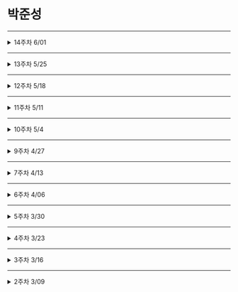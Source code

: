 # 박준성

***
<details>
<summary>14주차 6/01</summary>
<div markdown='1'>

## 14주차 6/01
### css 실습
```javascript
// styled-components 를 활용하여 style 요소를 적용한 콤포넌트 활용
// npm install styled-components 후 실행
import React from "react";
import styled from "styled-components";

const Wrapper = styled.div`
    padding: 1em;
    background: red;
`;

const Title = styled.h1`
    font-size: 1.5em;
    color: white;
    text-align: center;
`;

export default function MainPage(props) {
    return (
        <Wrapper>
            Wrapper 내부
            <Title>
                Title 내부
            </Title>
        </Wrapper>
    )
}
```
결과

![style](./public/image/14weeks/wrapperEx.png)
</div>
</details>

***
<details>
<summary>13주차 5/25</summary>
<div markdown='1'>

## 13주차 5/25
### 복습
```javascript
// 복습
// Provider 를 통해 상위 컴포넌트에서 값을 전달해주지 않으면 기본값 사용
const MyContext = React.createContext(기본값);
const UserContext = React.createContext({
  name: "username"
});

// useContext 를 통해 값을 쉽게 불러올 수 있음
const value = useContext(UserContext);


// Provider 를 통해 값을 전달하는 방법
<MyContext.Provider value={전달하고 싶은 값}>
  <Component />
</MyContext.Provider>
```
### CSS
```css
/* display : 엘리먼트를 어떻게 표시할지에 관한 속성 */
div {
  display: none | block | inline | flex;
}

/* visibility : 화면에 보이는지 여부 결정하는 속성 */
div {
  visibility: visible | hidden;
}

/* position : 엘리먼트를 어떻게 위치시킬 것인지를 정의하는 속성 */
div {
  position: static | fixed | relative | absolute;
}
/* 
static : 원래의 순서대로 위치
fixed : 브라우저 window 에 상대적으로 위치
relative : 보통의 위치에 상대적으로 위치 (left : 16px; 왼쪽에 16px 여백 추가)
absolute : 절대 위치에 위치 이때 기준은 첫 번째 상위 엘리먼트 
*/

/* flex : 플렉스 아이템이 자신의 컨테이너가 차지하는 공간에 맞추기 위해 크기를 키우거나 줄이는 방법을 설정하는 속성 */
div {
  display: flex;
  flex-direction: row | column | row-reverse | column-reverse;
  align-items: stretch | flex-start | center | flex-end | baseline;
  justify-content: flex-start | center | flex-end | space-between | space-around;
}


```
</div>
</details>

***
<details>
<summary>12주차 5/18</summary>
<div markdown='1'>

## 12주차 5/18
### 합성
* 여러 개의 컴포넌트를 합쳐서 새로운 컴포넌트를 만드는 것
### 합성의 종류
1. Containment 포함
  * 특정 컴포넌트가 하위 컴포넌트를 포함하는 형태의 합성 방법
  * 주로 범용적인 박스 역할을 하는 Sidebar 혹은 Dialog 와 같은 컴포넌트에서 사용
  * 리액트에서는 props.childrean 을 통해 하위 컴포넌트를 하나로 모아서 제공
```javascript
export default function Card(props) {
    const { title, backgroundColor, children } = props; // props.child 를 활용하여 받기

    return (
        <div
            style={{
                margin: 8,
                padding: 8,
                borderRadius: 8,
                boxShadow: "0px 0px 4px grey",
                backgroundColor: backgroundColor || "white"
            }}
        >
            {title && <ht>{title}</ht>}
            {children}
        </div>
    )
}
```
* React.createElement
```javascript
// jsx 를 이용한 방법
const jsxElement = <h1 className='jax'> JSX element </h1>

// react 를 사용한 방법
const reactElement = React.createElement(
  'h1', // tag
  {className: 'obj'}, // props
  'OBJ Element' // child element
)
```
2. Specialization 특수화, 전문화
* 범용적인 개념을 구별이 되게 구체화하는 것 -> 특수화

3. Containment 와 Specialization 을 같이 사용
  * Containment 를 위해 props.children 사용 및 Specialization 을 위해 props 직접 정의

### 상속
*  자식 클래스는 부모 클래스가 가진 변수나 함수 등의 속성을 모두 가짐

### Context 
* 리엑트 컴포넌트들 사이에서 데이터를 기존의 props 를 통해 전달하는 방식 대신 <b>컴포넌트 트리를 통해 곧바로 컴포넌트에 전달하는 새로운 방식</b>을 제공
* 여러 컴포넌트에 필요한 데이터인 로그인 여부, 정보 혹은 UI 테마, 현재 선택된 언어 등을 전달할 떄 사용
* 컨텍스트를 사용하려면 컴포넌트의 상위 컴포넌트에서 Provider 로 감싸주어야함
```javascript
function Theme(props) { // 상위 컴포넌트에서 provider 를 통해 값 제공
  return (
    <ThemeContext.Provider value="dark">
      <Toolbar/>
    </ThemContext.Provider>
  )
}

function Toolbar(props) {
  return (
    <div>
      <ThemedButton />
    </div>
  )
}

function ThemedButton(props) {
  // 리액트는 가장 가까운 상위 테마 Provider 를 찾아서 해당되는 값을 사용
  // Provider 가 없을 경우 기본 값 사용
  // 상위 Provider 가 있기 때문에 현재 테마의 값을 dark 로 사용
  return (
    <ThemeContext.Consumer>
      {value => <Button them={value} />}
    </ThemeContext.Consumer>
  )
}
```
#### Context 사용 시 고려할 점
* 컨텍스트는 다른 레벨의 많은 컴포넌트가 특정 데이터를 필요로 하는 경우에 주로 사용
* 컨텍스트는 결합력이 높아 재사용성이 떨어짐 => 특정 컴포넌트에만 접근하는 데이터의 경우 props 를 통한 전달이 좋음
* 다양한 레벨이 중첩된 컴포넌트들의 접근이 필요할 경우 컨텍스트 사용이 유리
#### Context.Provider
* Context.Provider 컴포넌트로 하위 컴포넌트들을 감싸주면 모든 하위 컴포넌트들이 해당 컨텍스트에 접근할 수 있게 됨
* value 라는 prop 이 있고 이를 Provider 컴포넌트 하위에 있는 컴포넌트에 전달
* Provider 컴포넌트가 재랜더링될 때 하위 컴포넌트도 재랜더링되므로 주의 -> useState 로 다루는 변수를 사용하기
</div>
</details>

***
<details>
<summary>11주차 5/11</summary>
<div markdown='1'>

## 11주차 5/11
### 시험 피드백 및 실습
</div>
</details>

***
<details>
<summary>10주차 5/4</summary>
<div markdown='1'>

## 10주차 5/4
### 리스트와 키
### 1. 리스트와 키란 무엇인가?
* 리스트는 자바스크립트의 변수나 객체를 하나의 변수로 묶어 놓은 배열과 같은 것
* 키는 각 객체나 아이템을 구분할 수 있는 고유한 값을 의미
* 리액트에서는 배열과 키를 사용하는 반복되는 다수의 엘리먼트를 쉽게 렌더링할 수 있음

### 2. 여러 개의 컴포넌트 렌더링하기
* 같은 컴포넌트를 화면에 반복적으로 나타내야 할 경우 배열에 들어있는 엘리먼트를 map()함수를 이용하여 렌더링
```javascript
const doubled = numbers.map((number) => number * 2);
```

### 리액트에서 map()함수를 사용한 예제
```javascript
    const numbers = [1, 2, 3, 4, 5];
    const listItems = numbers.map((number) =>   
        <li>{number}</li>);
```
### numbers의 요소에 태그를 결합해서 리턴
```javascript
    ReactDom.render(
        <ul>
            <li>{1}</li>
            <li>{2}</li>
            <li>{3}</li>
            <li>{4}</li>
            <li>{5}</li>
        </ul>,
        document.getElementById('root')
    );
```

### 기본적인 리스트 컴포넌트는 props로 받은 숫자를 numbers로 받아 리스트로 렌더링
```javascript
    function NumberList(props) {
        const { numbers } = props;

        const listItems = numbers.map((number) =>
            <li>{number}</li>
        );

        return (
            <ul>{listItems}</ul>
        );
    }
    const numbers = [1, 2, 3, 4, 5];
    ReactDom.render(
        <NumberList numbers={numbers} />,
        document.getElementById('root')
    );
// 출석부 출력하기
     import React from "react";
  // 리액트에서 키값은 어떤 아이템이 변경, 추가 또는 제거되었는지 구분하기 위해 사용  
  // 리액트의 배열은 C언어의 배열과는 다르게 한가지 값이 아니라 여러 속성을 넣을수 있다
const students = [ {
id: 1, name: "Inje", }, {
id: 2, name: "Steve", }, {
id: 3, name: "Bill", }, {
id: 4, name: "Bill", }, ];

function AttendanceBook(props) { return (

{students.map((student, index) => { return
{student.name}
; })}
); }
export default AttendanceBook; 
```


요약

* 리스트 : 같은 아이템을 순서대로 모아놓은 것
* 키 : 각 객체나 아이템을 구분할 수 있는 고유한 값
* 여러 개의 컴포넌트 렌더링
* 자바스크립트 배열의 map()함수를 사용
* 배열에 들어있는 각 변수에 어떤 처리를 한 뒤 결과(엘리먼트)를 배열로 만들어서 리턴함
* map()함수 안에 있는 엘리먼트는 꼭 키가 필요함
다양한 키값의 사용법

### 폼
### 1.폼이란 무엇인가?
폼은 일반적으로 사용자로부터 입력을 받기위한 양식에서 많이 사용
```javascript
    <form>
        <label>
            이름:
            <input type="text" name="name"/>       
        </label>
        <button type="submit">제출<button>
    </form>
```
### 제어 컴포넌트
제어 컴포넌트는 사용자가 입력한 값에 접근하고 제어할 수 있도록 해주는 컴포넌트
### 제어 컴포넌트 예시
```javascript
    function Nameform(props) {
        const [value, setValue] = useState("");

        const handleChange = (event) => {
            setValue(event.target.value);
        }

        const handleSubmit = (event) => {
            alert('입력한 이름: ' + value);
            event.preventDefault();
        }

        return (
            <form onSubmit={handleSubmit}>
                <label>
                    이름:
                    <input type="text" value={value} onChange={handleChange} />
                </label>
                <button type="submit">제출</button>
            </form>
        )
    }
```
textarea 태그
HTML에서는 <textarea>의 children으로 텍스트가 들어가는 형태입니다.
    <textarea>
        안녕하세요, 여기에 이렇게 텍스트가 들어가게 됩니다.
    </textarea>
리액트에서는 state를 통해 태그의 value라는 attribute를 변경하여 텍스트를 표시합니다.
```javascript
    function RequestForm(props) {
        const [value, setValue] = useState('요청사항을 입력하세요.');
    }
```
요약
* 제어 컴포넌트
* 사용자가 입력한 값에 접근하고 제어할 수 있게 해주는 컴포넌트
* 값의 리액트의 통제를 받는 입력 폼 엘리먼트
```javascript
<input type="text"> 태그 : 한 줄로 텍스트를 입력받기 위한 HTML 태그
리액트에서는 value라는 attribute로 입력된 값을 관리
<textarea> 태그 : 여러 줄에 걸쳐서 텍스트를 입력받기 위한 HTML태그 - 리액트에서는 value라는 attribute로 입력된 값을 관리
태그 드롭다운 목록을 보여주기 위한 HTML 태그 여러 가지 옵션 중에서 하나 또는 여러 개를 선택할 수 있는 기능을 제공 리액트에서는 value라는 attribute로 선택된 옵션의 값을 관리 태그
디바이스의 저장 장치로부터 사용자가 하나 또는 여러 개의 파일을 선택할 수 있게 해주는 HTML 태그
서버로 파일을 업로드하거나 자바스크립트의 File API를 사용해서 파일을 다룰 때 사용
```
</div>
</details>

***
<details>
<summary>9주차 4/27</summary>
<div markdown='1'>

## 9주차 4/27
### Event
* DOM 에서 클릭 이벤트 처리
```javascript
<button onclick="activate()">
  Activate
</button>
```

* React 에서 클릭 이벤트 처리
```javascript
<button onClick={activate()}>
  Activate
</button>
```
* 이벤트 핸들러로 클릭 이벤트 처리
  * 클래스 컴포넌트에서의 이벤트 처리 예제
```javascript
class Toggle extends React.Component {
  constructor(props) {
    super(props);

    this.state = { isToggleOn: true};

    // callback 에서 this 를 사용하기 위해서 바인딩 필수적
    this.handleClick = this.handleClick.bind(this);
  }

  handleClick() {
    this.setState(prevState => ({
      isToggleOn: !prevState.isToggleOn
    }))
  }

  render() {
    return (
      <button onClick={this.handleClick}>
        {this.state.isToggleOn ? '켜짐': '꺼짐'}
      </button>
    );
  }
}
```

  * 함수형 컴포넌트에서의 이벤트 처리 예제
```javascript
function Toggle(props) {
  const [isToggleOn, setIsToggleOn] = useState(true);

  // 1. 함수 안에 함수로 정의
  function handleClick() {
    setIsToggleOn((isToggleOn) => !isToggleOn);
  }

  // 2. arrow function 을 사용하여 정의
  const handleClick = () => {
    setIsToggleOn((isToggleOn) => !isToggleOn);
  }

  return (
    <button onClick={handleClick}>
      {isToggleOn ? '켜짐' : '꺼짐'}
    </button>
  )
}
```

### Arguments 전달
* 함수를 정의할 때는 Parameter 혹은 매개변수, 사용할 때는 Argument 혹은 인자라고 부름

* 이벤트 핸들러에 매개변수를 전달하는 경우도 있음
```javascript
// 화살표 함수를 통한 인자 전달
<button onClick={(event) => this.deleteItem(id, event)}>delete</button>
// bind 를 통한 인자 전달
<button onClick={this.deleteItem.bind(this, id)}>delete</button>

// event 라는 매개변수는 리엑트의 이벤트 객체를 의미
// 첫번째 코드는 명시적으로 event 를 매개변수로 넣어주었고 (함수형 컴포넌트),
// 두 번째 코드는 id 이후 두번째 매개변수로 event 자동 전달됨 (클래스형 컴포넌트)
```

### 조건부 렌더링
```javascript
function Greeting(props) {
  const isLoggedIn = props.isLoggedIn;
  if (isLoggedIn) {
    return <UserGreeting />;
  }
  return <GuestGreeting />;
}
```

### 엘리먼트 변수
* 렌더링해야 될 컴포넌트를 변수처럼 사용하는 방법
```javascript
let button;
if (isLoggedIn) {
  // LogoutButton 이나 LoginButton 을 state 에 따라 변수에 컴포넌트 객체를 저장하여 사용
  button = <LogoutButton onClick={handleLogoutClick} />
} else {
  button = <LoginButton onClick={handleLoginClick} />
}

return (
  <div>
    <Greeting isLoggedIn={isLoggedIn} />
    {button}
  </div>
)
```

### 인라인 inline 
1. 조건
* if 문을 직접 사용하지 않고, 동일한 효과를 내기 위해 && 논리 연산자를 사용
* && : 모든 조건이 참일 때 = true 반환 (즉 첫번째 조건이 거짓이면 두번째 조건은 판단 X)
```javascript
{unreadMessages.length > 0 &&
  <h2>
    현재 {unreadMessages.length} 개의 읽지 않은 메시지가 있습니다
  </h2>
}
```

2. if - else
* 삼항 연산자 사용
```javascript
function UserStatus(props) {
  return (
    <div>
      <div>
        이 사용자는 현재 <b>{props.isLoggedIn ? '로그인' : '로그인하지 않은'}</b> 상태입니다
      </div>

      <div>
        <Greeting isLoggedIn={isLoggedIn} />
        {isLoggedIn
          ? <LogoutButton onClick={handleLogoutClick} />
          : <LoginButton onClick={handleLoginClick} />
        }
      </div>
    </div>
  )
}
```

3. 컴포넌트 렌더링 막기
```javascript
function WarningBanner(props) {
  if (!props.warning) {
    return null;
  }
  return (
    <div>
      경고
    </div>
  )
}
```

</div>
</details>

***
<details>
<summary>7주차 4/13</summary>
<div markdown='1'>

## 7주차 4/13
### Hook
* 함수형 컴포넌트에서 state 나 생명주기함수의 기능을 사용하게 해주기 위해 추가된 기능

1. **useState** : const [변수명, set함수명] = useState(초깃값);
* 함수형 컴포넌트에서 state 를 변경하기 위한 함수
* 함수를 호출할 때 변수에 초깃값 설정
```javascript
// const [변수명, set함수명] = useState(초깃값);
// Ex ) 
const [count, setCount] = useState(0);
return (
  <div>
    <p>{setCount(count + 1)}</p>
  </div>
)
```
2. **useEffect** : useEffect(이펙트 함수, 의존성 배열);
* side effect(부가적인 작용) 를 수행하기 위한 함수
* 클래스 컴포넌트의 생명주기 함수와 같은 기능을 하나로 통합하여 제공하는 함수
* 렌더링된 이후, 재랜더링된 이후에 실행
* 의존성 배열의 값이 변화할 때 이펙트 함수가 사용됨
* 마운트와 언마운트 될 때만 한 번씩 실행하게 하고 싶으면 빈 배열을 넣어주면 됨 
```javascript
// useEffect(이펙트 함수, 의존성 배열);
// Ex) 아래 예시는 의존성 배열이 없음
UseEffect(() => {
  document.title = `총 ${count}번 클릭`
}); // 의존성 배열 없이 사용 시 랜더링 이후 해당 이펙트 함수가 실행됨
```
* useEffect() 에서 반환하는 함수는 컴포넌트가 마운트될 때나 해제될 때 호출
![useEffect](./public/image/7weeks/useEffect.png)

3. **useMemo** : useMemo(메모 함수, 의존성 배열)
* Memoized value 를 반환하는 훅
* 이전 계산값을 갖고 있어 반복 작업에 좋음
* 랜더링이 일어나는 동안 실행
* 의존성 배열을 넣지 않으면 랜더링할 때마다 함수 실행
=> 반복작업을 줄이고자하는 함수 기능을 사용 X
![useMemo](./public/image/7weeks/useMemo.png)

4. **useCallback** : useCallback(콜백 함수, 의존성 배열)
* useMemo 와 의존성 배열을 파라미터로 받는 것은 일치하지만 값이 아닌 함수를 반환 ( 파라미터로 받은 함수를 콜백이라고 부름 )
* useMemo 와 마찬가지로 의존성 배열이 변경될 시 콜백함수 반환

5. **useRef** : const 변수명 = useRef(초깃값);
* 레퍼런스란 특정 컴포넌트에 접근할 수 있는 객체를 의미
* .current 라는 속성이 있는데 현재 참조하고 있는 엘리먼트 의미
```javascript
const refContainer = useRef(초깃값);
// 이 변수는 컴포넌트의 생명주기 전체에 걸쳐서 유지 ( 마운트 해제 전까지 )
```
### 훅의 규칙
* 최상위 레벨에서만 호출해야함 ( 컴포넌트 최상위 )
  * 반복문이나 조건문 중첩된 함수들 안에서 훅 호출 X
  * 컴포넌트가 랜더링 될 때마다 같은 순서로 호출되어야함
* 함수형 컴포넌트에서만 훅 호출
    * 일반 자바스크립트에서 훅 호출 X
    * 클래스 컴포넌트에서 훅 호출 X
</div>
</details>

***
<details>
<summary>6주차 4/06</summary>
<div markdown='1'>

## 6주차 4/06
### state 와 생명주기
State
* 컴포넌트의 상태 = 컴포넌트의 변경가능한 데이터를 의미
* State 가 변하면 다시 렌더링이 되기 때문에 렌더링과 관련된 값만 state 에 포함시켜야함 ( Ex :함수형 컴포넌트 => useState )

생명주기 ( class 형 컴포넌트가 해당 )
* 컴포넌트의 생성 시점, 사용 시점, 종료 시점을 말함
* constructor 가 실행되면서 컴포넌트 생성
=> class 형 컴포넌트만 생명주기를 가짐

### 오늘 한 실습
1. Comment 컴포넌트 작성
2. CommentList 컴포넌트 안에 Comment 컴포넌트의 props 값 입력
3. 기존의 index.js 에서 setInterval 제거
4. CommentList 컴포넌트 안에서 props 를 json 배열의 객체값에서 꺼내어 사용

</div>
</details>

***
<details>
<summary>5주차 3/30</summary>
<div markdown='1'>

## 5주차 3/30
### Element
* 리액트 요소는 자바스크립트 객체의 형태로 존재
* 컴포넌트 (Button 등), 속성(color 등) 및 내부의 모든 childen 을 포함하는 일반 JS 객체
* 불변성을 가지고 있음
* Virtual DOM
![virtualDOM](./public/image/5weeks/5%EC%A3%BC%EC%B0%A8VirtualDOM.png)

### Element 렌더링
render 함수를 통해 virtual DOM 구조를 DOM 구조로 다시 바꾸는 과정을 말함

### Component
* 컴포넌트 기반의 구조
* 컴포넌트 재사용이 가능 => 전체 코드 양 감소 => 개발 시간 및 유지 보수 비용 감소
* 입력 Porps 출력 React Element
* 이름은 항상 대문자로 ( 리액트는 소문자로 시작하는 태그를 html tag (DOM) 으로 인식하기 때문 )
* 컴포넌트 합성 (컴포넌트 안에 또 다른 컴포넌트 사용 가능)
```javascript
function Component(props) {
  return <h1>Hello {props.name}</h1>
}

function App(props) {
  return (
    <div>
      <Component name="준성" />
      <Component name="인호" />
    </div>
  )
}

ReactDOM.render(
  <App/>,
  document.getElementById('root')
)
```
*최근에는 클래스형 컴포넌트보다 함수형 컴포넌트 사용 ( 생명주기의 유무, Hook 개념 발생 )

### Props 
* 컴포넌트의 속성
* Props 에 따라 컴포넌트에서 다른 element 가 나옴
* JSX 에서 key-value 로 구성
*Pure 함수 ( props 를 바꾸지 않음 ) 형태를 가짐
![props](./public/image/5weeks/5%EC%A3%BC%EC%B0%A8Props.png)

```javascript
function App (props) {
  return (
    <Layout
      name="준성",
      age={25}
      width={2560},
      height={1440},
      header={
        <Header head="준성's github">
      }
      footer={
        <Footer/>
      }
    />
  )
}
```
* JSX 없이 사용시
```javascript
React.createElement(
  name="준성",
  age={25}
)
```
</div>
</details>

***
<details>
<summary>4주차 3/23</summary>
<div markdown='1'>

## 4주차 3/23
## React 와 JSX
아래와 같은 변수 선언이 가능한 것은 React 뿐이며 이러한 표현식을 포함하는 확장자가 JSX 이다
```javascript
const name = 'Josh Perez';
const element = <h1>Hello, {name}</h1>;
```
```javascript
function formatName(user) {
  return user.firstName + ' ' + user.lastName;
}

const user = {
  firstName: 'Harper',
  lastName: 'Perez'
};

const element = (
  <h1>
    Hello, {formatName(user)}!
  </h1>
);
```
```javascript
function getGreeting(user) {
  if (user) {
    return <h1>Hello, {formatName(user)}!</h1>;
  }
  return <h1>Hello, Stranger.</h1>;
}
```
이러한 표현식들을 사용한 JSX 표현식이 javascript 함수 호출이 되고 javascript 객체로 인식
=> Babel 엔진이 JSX 를 React.createElement() 호출로 컴파일
```javascript
JSX 표현식
const element = (
  <h1 className="greeting">
    Hello, world!
  </h1>
);
====================================================
javascript 로 컴파일된 표현식
const element = React.createElement(
  'h1',
  {className: 'greeting'},
  'Hello, world!'
);
```

### JSX 의 장점
1. 코드 간결해짐
2. 가독성 향상
3. Injection Attack 이라 불리는 해킹 방법을 방어
</div>
</details>

***
<details>
<summary>3주차 3/16</summary>
<div markdown='1'>

## 3주차 3/16
## 1. README 작성요령
# 이름 : 박준성 (h1)
## 강의 날짜 : 3/16 (h2)
## 학습 내용 (필수) : h2 이하 사이즈 자유 사용 (h2)
```
작성 코드 (선택)
최근 내용이 위에 오도록 작성
날짜 별 구분이 잘 가도록 작성
```
## 2. node.js
### node.js lts 설치 후
```
<!-- 노드 버전 확인 -->
node -v
node --version
npm -v
npx -v
```
## 3. React
<b>자바스크립트로 이루어진 랜더링 라이브러리</b>
### 리엑트의 장점
1. 빠른 업데이트와 렌더링 속도
    + Virtual DOM 구조
    + 비동기식 구조 (asynchronization)
2. 컴포넌트 ( components ) 기반 구조
    + 하나의 컴포넌트는 다른 여러 개의 컴포넌트의 조합으로 구성 가능
    + 재사용성 증가 ( 재사용성은 모듈의 의존성과 반비례)
3. Meta(facebook) 에서 오픈소스 프로젝트로 관리
    + 대기업의 관리하에 발전
    + 활발한 지식 공유 및 커뮤니티

### 리엑트의 단점
1. 방대한 학습량
    + 자바스크립트 지식이 받쳐줄 경우 해당 X
2. 높은 상태 관리 복잡도
    + state, component life cycle 등 개발 환경 내에서는 복잡하지만 개념 자체는 어렵지 않음
## 4. React 실행하기

1. 터미널 생성
2. 원하는 디렉토리 위치로 이동
3. npx create-react-app [project name] 입력
4. 설치 과정이 다 끝나면 해당 app 디렉토리로 이동
5. npm start 입력

### 종료 시
1. 터미널에 관리자 권한으로 접속
2. netstat -ano 입력
3. ctrl + f 누르고 3000 검색
4. 해당 포트 번호의 pid 를 확인
5. taskkill /f /pid [포트 번호의 pid] 입력
</div>
</details>

***
<details>
<summary>2주차 3/09</summary>
<div markdown='1'>

## 2주차 3/9
## React 강의
SPA(Single page Application)
-자바스크립트
1.E56 (ECMAScript6) - 표준 ECMA-262

2.자바스크립트의 자료형
var : 중복 선언 가능, 재할당 가능
let : 중복 선언 불가능, 재할당 가능
const : 중복 선언 불가능, 재할당 불가능

===================== git 정보확인<br>
config 확인방법<br>
우선 순위는 Local>global>System순이며 Local 이 설정권한이 가장 높음<br>
설정 파일 확인 : git config --system --list<br>
Global 설정 파일 확인 : git config --global --list<br>
Local 설정 파일 확인 : git config --local --list<br>
모든 설정 확인 : git config --list<br><br>

사용자 등록 : git config --global user.name<br>
이메일 등록 : git config --global user.email<br>
사용자 초기화 : git config --global --unset-all user.name
</div>
</details>